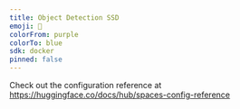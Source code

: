 ```yaml
---
title: Object Detection SSD
emoji: 👀
colorFrom: purple
colorTo: blue
sdk: docker
pinned: false
---
```


Check out the configuration reference at https://huggingface.co/docs/hub/spaces-config-reference

